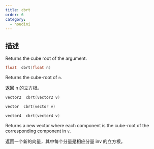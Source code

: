 ```yaml
---
title: cbrt
order: 6
category:
  - houdini
---
```

    
## 描述

Returns the cube root of the argument.

```c
float  cbrt(float n)
```

Returns the cube-root of `n`.

返回 n 的立方根。

```c
vector2  cbrt(vector2 v)
```

```c
vector  cbrt(vector v)
```

```c
vector4  cbrt(vector4 v)
```

Returns a new vector where each component is the cube-root of the
corresponding component in `v`.

返回一个新的向量，其中每个分量是相应分量 inv 的立方根。
